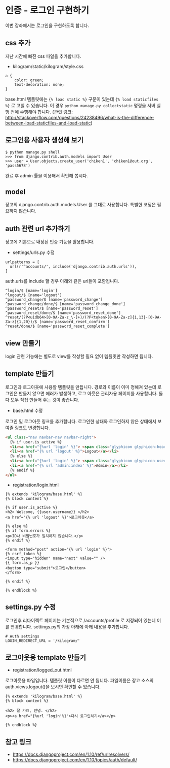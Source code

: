 # 인증 - 로그인 구현하기

이번 강좌에서는 로그인을 구현하도록 합니다.

## css 추가 

지난 시간에 빠진 css 파일을 추가합니다.

- kilogram/static/kilogram/style.css

```
a {
    color: green;
    text-decoration: none;
}
``` 

base.html 템플릿에는 `{% load static %}` 구문이 있는데 `{% load staticfiles %}` 로 고칠 수 있습니다. 
이 경우 `python manage.py collectstatic` 명령을 서버 실행 전에 수행해야 합니다. 
(관련 링크: http://stackoverflow.com/questions/24238496/what-is-the-difference-between-load-staticfiles-and-load-static)

## 로그인용 사용자 생성해 보기

```
$ python manage.py shell
>>> from django.contrib.auth.models import User
>>> user = User.objects.create_user('chiken1', 'chiken1@out.org', 'pass5678')
```

완료 후 admin 툴을 이용해서 확인해 봅시다. 

## model

장고의 django.contrib.auth.models.User 를 그대로 사용합니다.
특별한 코딩은 필요하지 않습니다.

## auth 관련 url 추가하기

장고에 기본으로 내장된 인증 기능을 활용합니다. 

- settings/urls.py 수정 

```
urlpatterns = [
  url(r'^accounts/', include('django.contrib.auth.urls')),
]
```

auth.urls를 include 할 경우 아래와 같은 url들이 포함됩니다.

```
^login/$ [name='login']
^logout/$ [name='logout']
^password_change/$ [name='password_change']
^password_change/done/$ [name='password_change_done']
^password_reset/$ [name='password_reset']
^password_reset/done/$ [name='password_reset_done']
^reset/(?P<uidb64>[0-9A-Za-z_\-]+)/(?P<token>[0-9A-Za-z]{1,13}-[0-9A-Za-z]{1,20})/$ [name='password_reset_confirm']
^reset/done/$ [name='password_reset_complete']
```

## view 만들기

login 관련 기능에는 별도로 view를 작성할 필요 없이 템플릿만 작성하면 됩니다. 

## template 만들기

로그인과 로그아웃에 사용할 템플릿을 만듭니다. 경로와 이름이 이미 정해져 있는데 로그인은 만들지 않으면 에러가 발생하고, 로그 아웃은 관리자용 페이지를 사용합니다. 
둘 다 모두 직접 만들어 주는 것이 좋습니다. 

- base.html 수정

로그인 및 로그아웃 링크를 추가합니다. 로그인한 상태와 로그인하지 않은 상태에서 보여줄 링크도 변경합니다.

```html
<ul class="nav navbar-nav navbar-right">
  {% if user.is_active %}
  <li><a href="{%url 'login' %}"> <span class="glyphicon glyphicon-heart"></span> {{user.username}}</a></li>
  <li><a href="{% url 'logout' %}">Logout</a></li>
  {% else %}
  <li><a href="{%url 'login' %}"> <span class="glyphicon glyphicon-user"></span> Login</a></li>
  <li><a href="{% url 'admin:index' %}">Admin</a></li>
  {% endif %}
</ul>
```

- registration/login.html

```
{% extends 'kilogram/base.html' %}
{% block content %}

{% if user.is_active %}
<h2> Welcome, {{user.username}} </h2>
<a href="{% url 'logout' %}">로그아웃</a>

{% else %}
{% if form.errors %}
<p>ID나 비밀번호가 일치하지 않습니다.</p>
{% endif %}

<form method="post" action="{% url 'login' %}">
{% csrf_token %}
<input type="hidden" name="next" value="" />
{{ form.as_p }}
<button type="submit">로그인</button>
</form>

{% endif %}

{% endblock %}
```

## settings.py 수정

로그인후 리다이렉트 페이지는 기본적으로 /accounts/profile 로 지정되어 있는데 이를 변경합니다.
settings.py의 가장 아래에 아래 내용을 추가합니다.

```
# Auth settings
LOGIN_REDIRECT_URL = '/kilogram/'
```

## 로그아웃용 template 만들기

- registration/logged_out.html

로그아웃용 파일입니다. 템플릿 이름이 다르면 안 됩니다. 파일이름은 장고 소스의 auth.views.logout()을 보시면 확인할 수 있습니다.

```
{% extends 'kilogram/base.html' %}
{% block content %}

<h2> 잘 가요, 안녕. </h2>
<p><a href="{%url 'login'%}">다시 로그인하기</a></p>

{% endblock %}

```

## 참고 링크
- https://docs.djangoproject.com/en/1.10/ref/urlresolvers/
- https://docs.djangoproject.com/en/1.10/topics/auth/default/